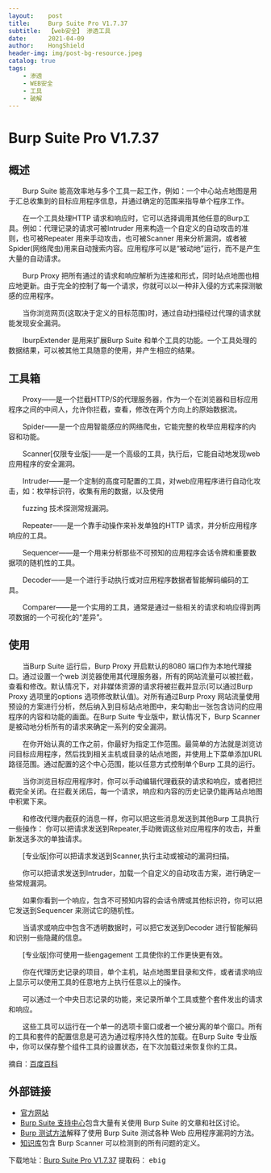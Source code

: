 ```yaml
---
layout:    post
title:     Burp Suite Pro V1.7.37
subtitle:  【web安全】 渗透工具
date:      2021-04-09
author:    HongShield
header-img: img/post-bg-resource.jpeg
catalog: true
tags:
    - 渗透
    - WEB安全
    - 工具
    - 破解
---
```


# Burp Suite Pro V1.7.37

## 概述
&emsp;&emsp;Burp Suite 能高效率地与多个工具一起工作，例如：一个中心站点地图是用于汇总收集到的目标应用程序信息，并通过确定的范围来指导单个程序工作。

&emsp;&emsp;在一个工具处理HTTP 请求和响应时，它可以选择调用其他任意的Burp工具。例如：代理记录的请求可被Intruder 用来构造一个自定义的自动攻击的准则，也可被Repeater 用来手动攻击，也可被Scanner 用来分析漏洞，或者被Spider(网络爬虫)用来自动搜索内容。应用程序可以是“被动地”运行，而不是产生大量的自动请求。

&emsp;&emsp;Burp Proxy 把所有通过的请求和响应解析为连接和形式，同时站点地图也相应地更新。由于完全的控制了每一个请求，你就可以以一种非入侵的方式来探测敏感的应用程序。

&emsp;&emsp;当你浏览网页(这取决于定义的目标范围)时，通过自动扫描经过代理的请求就能发现安全漏洞。

&emsp;&emsp;IburpExtender 是用来扩展Burp Suite 和单个工具的功能。一个工具处理的数据结果，可以被其他工具随意的使用，并产生相应的结果。

## 工具箱
&emsp;&emsp;Proxy——是一个拦截HTTP/S的代理服务器，作为一个在浏览器和目标应用程序之间的中间人，允许你拦截，查看，修改在两个方向上的原始数据流。

&emsp;&emsp;Spider——是一个应用智能感应的网络爬虫，它能完整的枚举应用程序的内容和功能。

&emsp;&emsp;Scanner[仅限专业版]——是一个高级的工具，执行后，它能自动地发现web 应用程序的安全漏洞。

&emsp;&emsp;Intruder——是一个定制的高度可配置的工具，对web应用程序进行自动化攻击，如：枚举标识符，收集有用的数据，以及使用

&emsp;&emsp;fuzzing 技术探测常规漏洞。

&emsp;&emsp;Repeater——是一个靠手动操作来补发单独的HTTP 请求，并分析应用程序响应的工具。

&emsp;&emsp;Sequencer——是一个用来分析那些不可预知的应用程序会话令牌和重要数据项的随机性的工具。

&emsp;&emsp;Decoder——是一个进行手动执行或对应用程序数据者智能解码编码的工具。

&emsp;&emsp;Comparer——是一个实用的工具，通常是通过一些相关的请求和响应得到两项数据的一个可视化的“差异”。

## 使用
&emsp;&emsp;当Burp Suite 运行后，Burp Proxy 开启默认的8080 端口作为本地代理接口。通过设置一个web 浏览器使用其代理服务器，所有的网站流量可以被拦截，查看和修改。默认情况下，对非媒体资源的请求将被拦截并显示(可以通过Burp Proxy 选项里的options 选项修改默认值)。对所有通过Burp Proxy 网站流量使用预设的方案进行分析，然后纳入到目标站点地图中，来勾勒出一张包含访问的应用程序的内容和功能的画面。在Burp Suite 专业版中，默认情况下，Burp Scanner是被动地分析所有的请求来确定一系列的安全漏洞。

&emsp;&emsp;在你开始认真的工作之前，你最好为指定工作范围。最简单的方法就是浏览访问目标应用程序，然后找到相关主机或目录的站点地图，并使用上下菜单添加URL 路径范围。通过配置的这个中心范围，能以任意方式控制单个Burp 工具的运行。 

&emsp;&emsp;当你浏览目标应用程序时，你可以手动编辑代理截获的请求和响应，或者把拦截完全关闭。在拦截关闭后，每一个请求，响应和内容的历史记录仍能再站点地图中积累下来。

&emsp;&emsp;和修改代理内截获的消息一样，你可以把这些消息发送到其他Burp 工具执行一些操作：
你可以把请求发送到Repeater,手动微调这些对应用程序的攻击，并重新发送多次的单独请求。

&emsp;&emsp;[专业版]你可以把请求发送到Scanner,执行主动或被动的漏洞扫描。

&emsp;&emsp;你可以把请求发送到Intruder，加载一个自定义的自动攻击方案，进行确定一些常规漏洞。

&emsp;&emsp;如果你看到一个响应，包含不可预知内容的会话令牌或其他标识符，你可以把它发送到Sequencer 来测试它的随机性。

&emsp;&emsp;当请求或响应中包含不透明数据时，可以把它发送到Decoder 进行智能解码和识别一些隐藏的信息。

&emsp;&emsp;[专业版]你可使用一些engagement 工具使你的工作更快更有效。

&emsp;&emsp;你在代理历史记录的项目，单个主机，站点地图里目录和文件，或者请求响应上显示可以使用工具的任意地方上执行任意以上的操作。

&emsp;&emsp;可以通过一个中央日志记录的功能，来记录所单个工具或整个套件发出的请求和响应。

&emsp;&emsp;这些工具可以运行在一个单一的选项卡窗口或者一个被分离的单个窗口。所有的工具和套件的配置信息是可选为通过程序持久性的加载。在Burp Suite 专业版中，你可以保存整个组件工具的设置状态，在下次加载过来恢复你的工具。

摘自：[百度百科](https://baike.baidu.com/item/burpsuite/5971741?fr=aladdin)

## 外部链接

- [官方网站](https://portswigger.net/burp)
- [Burp Suite 支持中心](https://portswigger.net/support)包含大量有关使用 Burp Suite 的文章和社区讨论。
- [Burp 测试方法](https://portswigger.net/support/burp-testing-methodologies)解释了使用 Burp Suite 测试各种 Web 应用程序漏洞的方法。
- [知识库]()包含 Burp Scanner 可以检测到的所有问题的定义。


下载地址：[Burp Suite Pro V1.7.37](https://pan.baidu.com/s/180LDTxv_wGCts4Drw2N83w) 提取码： <kbd>ebig</kbd> 